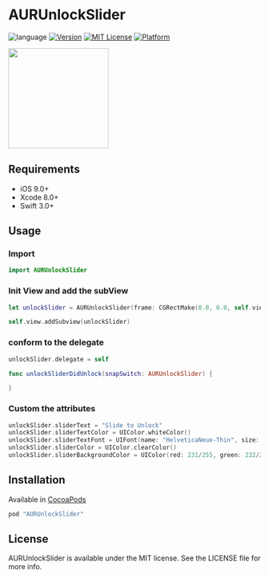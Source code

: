 # AURUnlockSlider

![language](https://img.shields.io/badge/Language-%20Swift%20-orange.svg)
[![Version](https://img.shields.io/cocoapods/v/AURCherryBlossomView.svg?style=flat)](http://cocoapods.org/pods/AURUnlockSlider)
[![MIT License](http://img.shields.io/badge/license-MIT-blue.svg?style=flat)](LICENSE)
[![Platform](https://img.shields.io/cocoapods/p/AURCherryBlossomView.svg?style=flat)](http://cocoapods.org/pods/AURUnlockSlider)

<img src="Example/demo.gif" width="200">

## Requirements

- iOS 9.0+
- Xcode 8.0+
- Swift 3.0+

## Usage

### Import
```swift
import AURUnlockSlider
```

### Init View and add the subView

```swift
let unlockSlider = AURUnlockSlider(frame: CGRectMake(0.0, 0.0, self.view.bounds.size.width * 0.8, 70.0))

self.view.addSubview(unlockSlider)
```

### conform to the delegate

```swift
unlockSlider.delegate = self

func unlockSliderDidUnlock(snapSwitch: AURUnlockSlider) {

}
```


### Custom the attributes
```swift
unlockSlider.sliderText = "Slide to Unlock"
unlockSlider.sliderTextColor = UIColor.whiteColor()
unlockSlider.sliderTextFont = UIFont(name: "HelveticaNeue-Thin", size: 20.0)!
unlockSlider.sliderColor = UIColor.clearColor()
unlockSlider.sliderBackgroundColor = UIColor(red: 231/255, green: 232/255, blue: 226/255, alpha: 0.5)

```

## Installation

Available in [CocoaPods](https://cocoapods.org/?q=AUR)

```ruby
pod "AURUnlockSlider"
```

## License

AURUnlockSlider is available under the MIT license. See the LICENSE file for more info.
